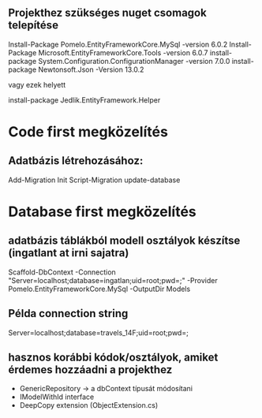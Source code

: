 ## Projekthez szükséges nuget csomagok telepítése
Install-Package Pomelo.EntityFrameworkCore.MySql -version 6.0.2
Install-Package Microsoft.EntityFrameworkCore.Tools -version 6.0.7
install-package System.Configuration.ConfigurationManager -version 7.0.0 
install-package Newtonsoft.Json -Version 13.0.2 

vagy ezek helyett

install-package Jedlik.EntityFramework.Helper


# Code first megközelítés

## Adatbázis létrehozásához:

Add-Migration Init 
Script-Migration 
update-database 

# Database first megközelítés

## adatbázis táblákból modell osztályok készítse (ingatlant at irni sajatra)
Scaffold-DbContext -Connection "Server=localhost;database=ingatlan;uid=root;pwd=;" -Provider Pomelo.EntityFrameworkCore.MySql -OutputDir Models 



## Példa connection string
Server=localhost;database=travels_14F;uid=root;pwd=;

## hasznos korábbi kódok/osztályok, amiket érdemes hozzáadni a projekthez
- GenericRepository  -> a dbContext típusát módosítani
- IModelWithId interface
- DeepCopy extension  (ObjectExtension.cs)
